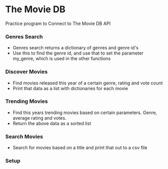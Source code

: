 # The Movie DB
Practice program to Connect to The Movie DB API

### Genres Search
- Genres search returns a dictionary of genres and genre id's
- Use this to find the genre id, and use that to set the parameter my_genre, which is used in the other functions

### Discover Movies
- Find movies released this year of a certain genre, rating and vote count
- Print that data as a list with dictionaries for each movie

### Trending Movies
- Find this years trending movies based on certain parameters. Genre, average rating and votes.
- Return the above data as a sorted list

### Search Movies
- Search for movies based on a title and print that out to a csv file

### Setup
